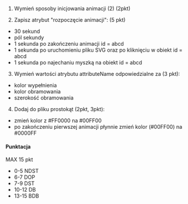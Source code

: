 1. Wymień sposoby inicjowania animacji (2) (2pkt)

2. Zapisz atrybut "rozpoczęcie animacji": (5 pkt)
 - 30 sekund
 - pól sekundy
 - 1 sekunda po zakończeniu animacji id = abcd
 - 1 sekunda po uruchomieniu pliku SVG oraz po kliknięciu w obiekt id = abcd
 - 1 sekunda po najechaniu myszką na obiekt id = abcd

3. Wymień wartości atrybutu attributeName odpowiedzialne za (3 pkt):
 - kolor wypełnienia
 - kolor obramowania
 - szerokość obramowania

4. Dodaj do pliku prostokąt (2pkt, 3pkt):
 - zmień kolor z #FF0000 na #00FF00
 - po zakończeniu pierwszej animacji płynnie zmień kolor (#00FF00) na #0000FF



#### Punktacja
MAX 15 pkt
* 0-5 NDST
* 6-7 DOP
* 7-9 DST
* 10-12 DB
* 13-15 BDB
